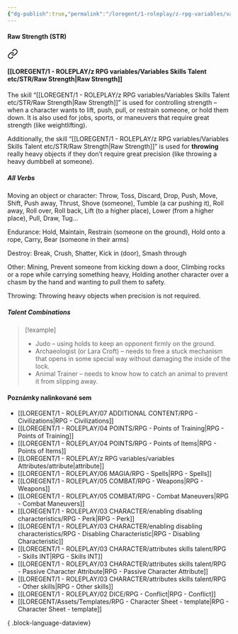 ```yaml
---
{"dg-publish":true,"permalink":"/loregent/1-roleplay/z-rpg-variables/variables-skills-talent-etc/str/raw-strength/"}
---
```



#### Raw Strength (STR)

<div class="transclusion internal-embed is-loaded"><a class="markdown-embed-link" href="/loregent/1-roleplay/03-character/attributes-skills-talent/rpg-skills-str/#raw-strength" aria-label="Open link"><svg xmlns="http://www.w3.org/2000/svg" width="24" height="24" viewBox="0 0 24 24" fill="none" stroke="currentColor" stroke-width="2" stroke-linecap="round" stroke-linejoin="round" class="svg-icon lucide-link"><path d="M10 13a5 5 0 0 0 7.54.54l3-3a5 5 0 0 0-7.07-7.07l-1.72 1.71"></path><path d="M14 11a5 5 0 0 0-7.54-.54l-3 3a5 5 0 0 0 7.07 7.07l1.71-1.71"></path></svg></a><div class="markdown-embed">



#### [[LOREGENT/1 - ROLEPLAY/z RPG variables/Variables Skills Talent etc/STR/Raw Strength\|Raw Strength]]

The skill “[[LOREGENT/1 - ROLEPLAY/z RPG variables/Variables Skills Talent etc/STR/Raw Strength\|Raw Strength]]” is used for controlling strength – when a character wants to lift, push, pull, or restrain someone, or hold them down. It is also used for jobs, sports, or maneuvers that require great strength (like weightlifting).

Additionally, the skill “[[LOREGENT/1 - ROLEPLAY/z RPG variables/Variables Skills Talent etc/STR/Raw Strength\|Raw Strength]]” is used for **throwing** really heavy objects if they don’t require great precision (like throwing a heavy dumbbell at someone).

##### All Verbs

Moving an object or character: 
Throw, Toss, Discard, Drop, Push, Move, Shift, Push away, Thrust, Shove (someone), Tumble (a car pushing it), Roll away, Roll over, Roll back, Lift (to a higher place), Lower (from a higher place), Pull, Draw, Tug...

Endurance: 
Hold, Maintain, Restrain (someone on the ground), Hold onto a rope, Carry, Bear (someone in their arms)

Destroy: 
Break, Crush, Shatter, Kick in (door), Smash through

Other: 
Mining, Prevent someone from kicking down a door, Climbing rocks or a rope while carrying something heavy, Holding another character over a chasm by the hand and wanting to pull them to safety.

Throwing: 
Throwing heavy objects when precision is not required.

##### Talent Combinations

> [!example]
> * Judo – using holds to keep an opponent firmly on the ground.
> * Archaeologist (or Lara Croft) – needs to free a stuck mechanism that opens in some special way without damaging the inside of the lock.
> * Animal Trainer – needs to know how to catch an animal to prevent it from slipping away.


</div></div>

#### Poznámky nalinkované sem
- [[LOREGENT/1 - ROLEPLAY/07 ADDITIONAL CONTENT/RPG - Civilizations\|RPG - Civilizations]]
- [[LOREGENT/1 - ROLEPLAY/04 POINTS/RPG - Points of Training\|RPG - Points of Training]]
- [[LOREGENT/1 - ROLEPLAY/04 POINTS/RPG - Points of Items\|RPG - Points of Items]]
- [[LOREGENT/1 - ROLEPLAY/z RPG variables/variables Attributes/attribute\|attribute]]
- [[LOREGENT/1 - ROLEPLAY/06 MAGIA/RPG - Spells\|RPG - Spells]]
- [[LOREGENT/1 - ROLEPLAY/05 COMBAT/RPG - Weapons\|RPG - Weapons]]
- [[LOREGENT/1 - ROLEPLAY/05 COMBAT/RPG - Combat Maneuvers\|RPG - Combat Maneuvers]]
- [[LOREGENT/1 - ROLEPLAY/03 CHARACTER/enabling disabling characteristics/RPG - Perk\|RPG - Perk]]
- [[LOREGENT/1 - ROLEPLAY/03 CHARACTER/enabling disabling characteristics/RPG - Disabling Characteristic\|RPG - Disabling Characteristic]]
- [[LOREGENT/1 - ROLEPLAY/03 CHARACTER/attributes skills talent/RPG - Skills INT\|RPG - Skills INT]]
- [[LOREGENT/1 - ROLEPLAY/03 CHARACTER/attributes skills talent/RPG - Passive Character Attribute\|RPG - Passive Character Attribute]]
- [[LOREGENT/1 - ROLEPLAY/03 CHARACTER/attributes skills talent/RPG - Other skills\|RPG - Other skills]]
- [[LOREGENT/1 - ROLEPLAY/02 DICE/RPG - Conflict\|RPG - Conflict]]
- [[LOREGENT/Assets/Templates/RPG - Character Sheet - template\|RPG - Character Sheet - template]]

{ .block-language-dataview}

